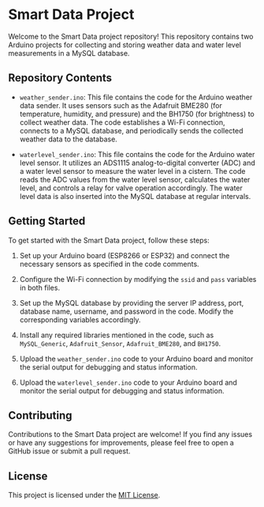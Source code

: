 # Smart Data Project

Welcome to the Smart Data project repository! This repository contains two Arduino projects for collecting and storing weather data and water level measurements in a MySQL database.

## Repository Contents

- `weather_sender.ino`: This file contains the code for the Arduino weather data sender. It uses sensors such as the Adafruit BME280 (for temperature, humidity, and pressure) and the BH1750 (for brightness) to collect weather data. The code establishes a Wi-Fi connection, connects to a MySQL database, and periodically sends the collected weather data to the database.

- `waterlevel_sender.ino`: This file contains the code for the Arduino water level sensor. It utilizes an ADS1115 analog-to-digital converter (ADC) and a water level sensor to measure the water level in a cistern. The code reads the ADC values from the water level sensor, calculates the water level, and controls a relay for valve operation accordingly. The water level data is also inserted into the MySQL database at regular intervals.

## Getting Started

To get started with the Smart Data project, follow these steps:

1. Set up your Arduino board (ESP8266 or ESP32) and connect the necessary sensors as specified in the code comments.

2. Configure the Wi-Fi connection by modifying the `ssid` and `pass` variables in both files.

3. Set up the MySQL database by providing the server IP address, port, database name, username, and password in the code. Modify the corresponding variables accordingly.

4. Install any required libraries mentioned in the code, such as `MySQL_Generic`, `Adafruit_Sensor`, `Adafruit_BME280`, and `BH1750`.

5. Upload the `weather_sender.ino` code to your Arduino board and monitor the serial output for debugging and status information.

6. Upload the `waterlevel_sender.ino` code to your Arduino board and monitor the serial output for debugging and status information.

## Contributing

Contributions to the Smart Data project are welcome! If you find any issues or have any suggestions for improvements, please feel free to open a GitHub issue or submit a pull request.

## License

This project is licensed under the [MIT License](LICENSE).
